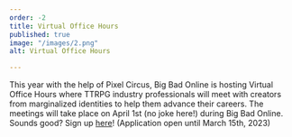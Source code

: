 ```yaml
---
order: -2
title: Virtual Office Hours
published: true
image: "/images/2.png"
alt: Virtual Office Hours

---
```

This year with the help of Pixel Circus, Big Bad Online is hosting Virtual Office Hours where TTRPG industry professionals will meet with creators from marginalized identities to help them advance their careers. The meetings will take place on April 1st (no joke here!) during Big Bad Online. Sounds good? Sign up [here](https://forms.gle/sDdatgUt3sAZPsyF7)! (Application open until March 15th, 2023)